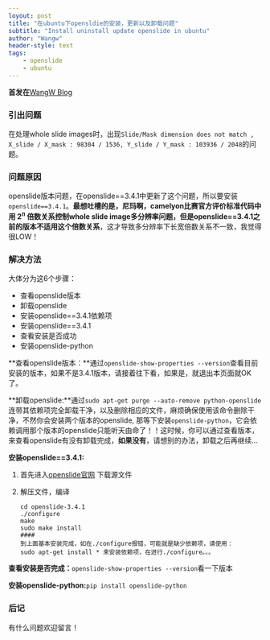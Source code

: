 ```yaml
---
loyout: post
title: "在ubuntu下opensldie的安装，更新以及卸载问题"
subtitle: "Install uninstall update openslide in ubuntu"
author: "Wangw"
header-style: text
tags: 
    - openslide
    - ubuntu
---
```


**首发在**[WangW Blog](https://likewind.top) 

###  引出问题

在处理whole slide images时，出现`Slide/Mask dimension does not match , X_slide / X_mask : 98304 / 1536, Y_slide / Y_mask : 103936 / 2048`的问题。

<!--break-->

### 问题原因

openslide版本问题，在openslide=\=3.4.1中更新了这个问题，所以要安装`openslide==3.4.1`。**最想吐槽的是，尼玛啊，camelyon比赛官方评价标准代码中用 $2^n$ 倍数关系控制whole slide image多分辨率问题，但是openslide==3.4.1之前的版本不适用这个倍数关系**，这才导致多分辨率下长宽倍数关系不一致，我觉得很LOW！

### 解决方法

大体分为这6个步骤：

- 查看openslide版本
- 卸载openslide
- 安装openslide==3.4.1依赖项
- 安装openslide==3.4.1
- 查看安装是否成功
- 安装openslide-python

**查看openslide版本：**通过`openslide-show-properties --version`查看目前安装的版本，如果不是3.4.1版本，请接着往下看，如果是，就退出本页面就OK了。

**卸载openslide:**通过`sudo apt-get purge --auto-remove python-openslide`连带其依赖项完全卸载干净，以及删除相应的文件，麻烦确保使用该命令删除干净，不然你会安装两个版本的openslide, 那等下安装`openslide-python`，它会依赖调用那个版本的openslide只能听天由命了！！这时候，你可以通过查看版本，来查看openslide有没有卸载完成，**如果没有**，请想别的办法，卸载之后再继续...

**安装openslide==3.4.1:**

1. 首先进入[openslide官网](https://openslide.org/download/) 下载源文件

2. 解压文件，编译

   ```
   cd openslide-3.4.1
   ./configure
   make
   sudo make install 
   ####
   到上面基本安装完成，如在./configure报错，可能就是缺少依赖项，请使用：
   sudo apt-get install * 来安装依赖项，在进行./configure。。。
   ```

**查看安装是否完成：**`openslide-show-properties --version`看一下版本

**安装openslide-python:**`pip install openslide-python`

### 后记

有什么问题欢迎留言！

